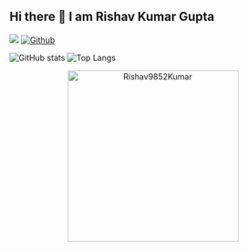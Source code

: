## Hi there 👋 I am **Rishav Kumar Gupta**

![](https://visitor-badge.laobi.icu/badge?page_id=Rishav9852Kumar)    [![Github](https://img.shields.io/github/followers/Rishav9852Kumar?label=Follow&style=social)](https://github.com/Rishav9852Kumar)</br>


![GitHub stats](https://github-readme-stats.vercel.app/api?username=Rishav9852Kumar&show_icons=true&theme=aura) 
![Top Langs](https://github-readme-stats.vercel.app/api/top-langs/?username=Rishav9852Kumar&theme=aura) 
<p align="center">
  
  <img width="300em" src="https://github-readme-streak-stats.herokuapp.com/?user=Rishav9852Kumar&theme=radical" alt="Rishav9852Kumar" /> 
</p>



 


